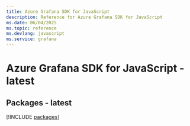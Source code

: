 ```yaml
---
title: Azure Grafana SDK for JavaScript
description: Reference for Azure Grafana SDK for JavaScript
ms.date: 06/04/2025
ms.topic: reference
ms.devlang: javascript
ms.service: grafana
---
```

# Azure Grafana SDK for JavaScript - latest
## Packages - latest
[!INCLUDE [packages](grafana-index.md)]